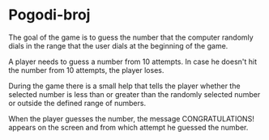 # Pogodi-broj

The goal of the game is to guess the number that the computer randomly dials in the range that the user dials at the beginning of the game.

A player needs to guess a number from 10 attempts. In case he doesn't hit the number from 10 attempts, the player loses.

During the game there is a small help that tells the player whether the selected number is less than or greater than the randomly selected number or outside the defined range of numbers.

When the player guesses the number, the message CONGRATULATIONS! appears on the screen and from which attempt he guessed the number.
